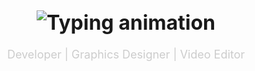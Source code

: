 <h1 align="center" style="font-weight: bold; font-size: 32px;">
  <img src="https://readme-typing-svg.demolab.com?font=Fira+Code&size=26&duration=2500&pause=800&color=FFFFFF&center=true&vCenter=true&width=600&lines=Welcome+to+my+GitHub;I'm+Takayashii;Clean+%7C+Minimal+%7C+Functional" alt="Typing animation" />
</h1>

<p align="center" style="color: #ccc; font-size: 18px;">
Developer | Graphics Designer | Video Editor
</p>
